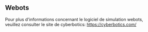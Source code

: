 ## Webots
Pour plus d'informations concernant le logiciel de simulation webots, veuillez consulter le site de cyberbotics: https://cyberbotics.com/


